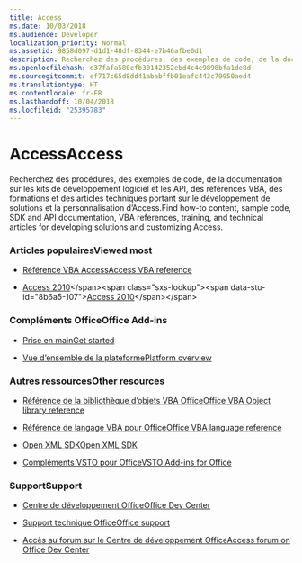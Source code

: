 ```yaml
---
title: Access
ms.date: 10/03/2018
ms.audience: Developer
localization_priority: Normal
ms.assetid: 9858d097-d1d1-48df-8344-e7b46afbe0d1
description: Recherchez des procédures, des exemples de code, de la documentation sur les kits de développement logiciel et les API, des références VBA, des formations et des articles techniques portant sur le développement de solutions et la personnalisation de Access.
ms.openlocfilehash: d37fafa580cfb30142352ebd4c4e9898bfa1de8d
ms.sourcegitcommit: ef717c65d8dd41ababffb01eafc443c79950aed4
ms.translationtype: HT
ms.contentlocale: fr-FR
ms.lasthandoff: 10/04/2018
ms.locfileid: "25395783"
---
```

# <a name="access"></a><span data-ttu-id="8b6a5-103">Access</span><span class="sxs-lookup"><span data-stu-id="8b6a5-103">Access</span></span>

<span data-ttu-id="8b6a5-104">Recherchez des procédures, des exemples de code, de la documentation sur les kits de développement logiciel et les API, des références VBA, des formations et des articles techniques portant sur le développement de solutions et la personnalisation d’Access.</span><span class="sxs-lookup"><span data-stu-id="8b6a5-104">Find how-to content, sample code, SDK and API documentation, VBA references, training, and technical articles for developing solutions and customizing Access.</span></span>
  
### <a name="viewed-most"></a><span data-ttu-id="8b6a5-105">Articles populaires</span><span class="sxs-lookup"><span data-stu-id="8b6a5-105">Viewed most</span></span>
  
- [<span data-ttu-id="8b6a5-106">Référence VBA Access</span><span class="sxs-lookup"><span data-stu-id="8b6a5-106">Access VBA reference</span></span>](https://docs.microsoft.com/office/vba/api/overview/access)
  
- <span data-ttu-id="8b6a5-107">[Access 2010](https://docs.microsoft.com/previous-versions/office/developer/office-2010/ff604965(v=office.14))</span><span class="sxs-lookup"><span data-stu-id="8b6a5-107">[Access 2010](https://docs.microsoft.com/previous-versions/office/developer/office-2010/ff604965(v=office.14))</span></span>
  
### <a name="office-add-ins"></a><span data-ttu-id="8b6a5-108">Compléments Office</span><span class="sxs-lookup"><span data-stu-id="8b6a5-108">Office Add-ins</span></span>
  
- [<span data-ttu-id="8b6a5-109">Prise en main</span><span class="sxs-lookup"><span data-stu-id="8b6a5-109">Get started</span></span>](https://docs.microsoft.com/office/dev/add-ins/)
  
- [<span data-ttu-id="8b6a5-110">Vue d’ensemble de la plateforme</span><span class="sxs-lookup"><span data-stu-id="8b6a5-110">Platform overview</span></span>](https://docs.microsoft.com/office/dev/add-ins/overview/office-add-ins)
  
### <a name="other-resources"></a><span data-ttu-id="8b6a5-111">Autres ressources</span><span class="sxs-lookup"><span data-stu-id="8b6a5-111">Other resources</span></span>
  
- [<span data-ttu-id="8b6a5-112">Référence de la bibliothèque d’objets VBA Office</span><span class="sxs-lookup"><span data-stu-id="8b6a5-112">Office VBA Object library reference</span></span>](https://docs.microsoft.com/office/vba/api/overview/library-reference)
  
- [<span data-ttu-id="8b6a5-113">Référence de langage VBA pour Office</span><span class="sxs-lookup"><span data-stu-id="8b6a5-113">Office VBA language reference</span></span>](https://docs.microsoft.com/office/vba/api/overview/language-reference)
  
- [<span data-ttu-id="8b6a5-114">Open XML SDK</span><span class="sxs-lookup"><span data-stu-id="8b6a5-114">Open XML SDK</span></span>](https://docs.microsoft.com/office/open-xml/open-xml-sdk)
  
- [<span data-ttu-id="8b6a5-115">Compléments VSTO pour Office</span><span class="sxs-lookup"><span data-stu-id="8b6a5-115">VSTO Add-ins for Office</span></span>](https://docs.microsoft.com/visualstudio/vsto/create-vsto-add-ins-for-office-by-using-visual-studio?view=vs-2017)
  
### <a name="support"></a><span data-ttu-id="8b6a5-116">Support</span><span class="sxs-lookup"><span data-stu-id="8b6a5-116">Support</span></span>
  
- [<span data-ttu-id="8b6a5-117">Centre de développement Office</span><span class="sxs-lookup"><span data-stu-id="8b6a5-117">Office Dev Center</span></span>](https://developer.microsoft.com/fr-FR/office)
  
- [<span data-ttu-id="8b6a5-118">Support technique Office</span><span class="sxs-lookup"><span data-stu-id="8b6a5-118">Office support</span></span>](https://support.office.com/)
  
- [<span data-ttu-id="8b6a5-119">Accès au forum sur le Centre de développement Office</span><span class="sxs-lookup"><span data-stu-id="8b6a5-119">Access forum on Office Dev Center</span></span>](https://social.msdn.microsoft.com/Forums/office/en-US/home?forum=accessdev)
  


